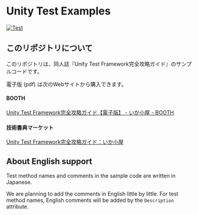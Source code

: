# Unity Test Examples

[![Test](https://github.com/nowsprinting/UnityTestExamples/actions/workflows/test.yml/badge.svg)](https://github.com/nowsprinting/UnityTestExamples/actions/workflows/test.yml)



## このリポジトリについて

このリポジトリは、同人誌『Unity Test Framework完全攻略ガイド』のサンプルコードです。

電子版 (pdf) は次のWebサイトから購入できます。

#### BOOTH
[Unity Test Framework完全攻略ガイド【電子版】 - いか小屋 - BOOTH](https://ikagoya.booth.pm/items/3139036)

#### 技術書典マーケット
[Unity Test Framework完全攻略ガイド：いか小屋](https://techbookfest.org/product/5936401533108224)



## About English support

Test method names and comments in the sample code are written in Japanese. 

We are planning to add the comments in English little by little.
For test method names, English comments will be added by the `Description` attribute.
